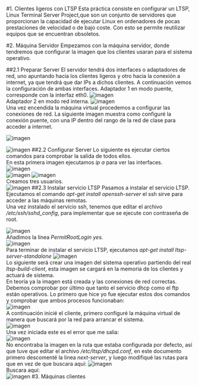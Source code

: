 #1. Clientes ligeros con LTSP
Esta práctica consiste en configurar un LTSP, Linux Terminal Server Project,que son un conjunto de servidores que proporcionan la capacidad de ejecutar Linux en ordenadores de pocas prestaciones de velocidad o de bajo coste. Con esto se permite reutilizar equipos que se encuentran obsoletos.

#2. Máquina Servidor
Empezamos con la máquina servidor, donde tendremos que configurar la imagen que los clientes usaran para el sistema operativo.
 

##2.1 Preparar Server
El servidor tendrá dos interfaces o adaptadores de red, uno apuntando hacia los clientes ligeros y otro hacia la conexión a internet, ya que tendrá que dar IPs a dichos clientes.
A continuación vemos la configuración de ambas interfaces. Adaptador 1 en modo puente, corresponde con la interfaz eth0.
![imagen](./1.png)  
Adaptador 2 en modo red interna.
![imagen](./2.png)  
Una vez encendida la máquina virtual procedemos a configurar las conexiones de red.
La siguiente imagen muestra como configuré la conexión puente, con una IP dentro del rango de la red de clase para acceder a internet.

![imagen](./3.png)








![imagen](./17.png)
##2.2 Configurar Server
Lo siguiente es ejecutar ciertos comandos para comprobar la salida de todos ellos.  
En esta primera imagen ejecutamos *ip a* para ver las interfaces.  
![imagen](./4.png)  
![imagen](./5.png)
![imagen](./6.png)  
Creamos tres usuarios.  
![imagen](./7.png)
##2.3 Instalar servicio LTSP
Pasamos a instalar el servicio LTSP. Ejecutamos el comando *apt-get install openssh-server* el ssh sirve para acceder a las máquinas remotas.  
Una vez instalado el servicio ssh, tenemos que editar el archivo */etc/ssh/sshd_config*, para implementar que se ejecute con contraseña de root.

![imagen](./8.png)  
Añadimos la línea *PermitRootLogin yes*.  
![imagen](./9.png)  
Para terminar de instalar el servicio LTSP, ejecutamos *apt-get install ltsp-server-standalone*
![imagen](./10.png)  
Lo siguiente será crear una imagen del sistema operativo partiendo del real *ltsp-build-client*, 
esta imagen se cargará en la memoria de los clientes y actuará de sistema.  
En teoría ya la imagen está creada y las conexiones de red correctas. Debemos comprobar por último que tanto el servicio dhcp como el ftp están operativos.
Lo primero que hice yo fue ejecutar estos dos comandos y comprobar que ambos procesos funcionaban:  
![imagen](./14.png)  
A continuación inicié el cliente, primero configuré la máquina virtual de manera que buscará por la red para arrancar el sistema.  
![imagen](./11.png)  
Una vez iniciada este es el error que me salia:  
![imagen](./13cliente.png)  
No encontraba la imagen en la ruta que estaba configurada por defecto, así que tuve que editar el archivo */etc/ltsp/dhcpd.conf*,
 en este documento primero descomenté la linea *next-server*, y luego modifiqué las rutas para que en vez de que buscara aquí:
 ![imagen](./12revisar.png)  
 Buscara aquí:  
 ![imagen](./16.png)
#3. Máquinas clientes

